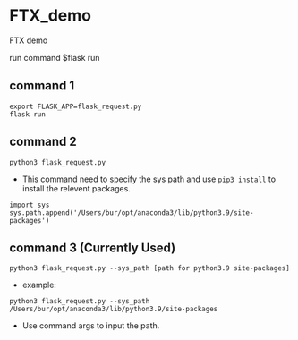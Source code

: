 # FTX_demo
FTX demo

run command $flask run

## command 1
```
export FLASK_APP=flask_request.py
flask run
```

## command 2
```
python3 flask_request.py
```
* This command need to specify the sys path and use `pip3 install` to install the relevent packages.
```
import sys
sys.path.append('/Users/bur/opt/anaconda3/lib/python3.9/site-packages')
```

## command 3 (Currently Used)
```
python3 flask_request.py --sys_path [path for python3.9 site-packages]
```
* example:
```
python3 flask_request.py --sys_path /Users/bur/opt/anaconda3/lib/python3.9/site-packages
```
* Use command args to input the path.